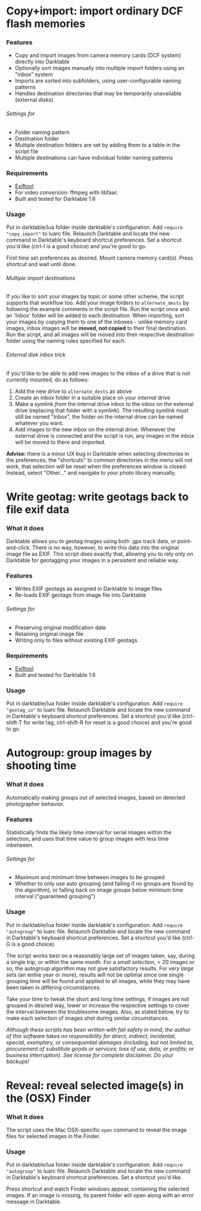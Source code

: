 Copy+import: import ordinary DCF flash memories
===============================================

### Features
* Copy and import images from camera memory cards (DCF system) directly into Darktable
* Optionally sort images manually into multiple import folders using an "inbox" system 
* Imports are sorted into subfolders, using user-configurable naming patterns
* Handles destination directories that may be temporarily unavailable (external disks)

###### Settings for
* Folder naming pattern
* Destination folder
* Multiple destination folders are set by adding them to a table in the script file
* Multiple destinations can have individual folder naming patterns

### Requirements
* [Exiftool](http://www.sno.phy.queensu.ca/~phil/exiftool/)
* For video _conversion:_ ffmpeg with libfaac
* Built and tested for Darktable 1.6

### Usage
Put in darktable/lua folder inside darktable's configuration. Add `require "copy_import"` to luarc file. Relaunch Darktable and locate the new command in Darktable's keyboard shortcut preferences. Set a shortcut you'd like (ctrl-I is a good choice) and you're good to go.

First time set preferences as desired. Mount camera memory card(s). Press shortcut and wait until done.

###### Multiple import destinations
If you like to sort your images by topic or some other scheme, the script supports that workflow too. Add your image folders to `alternate_dests` by following the example comments in the script file. Run the script once and an 'Inbox' folder will be added to each destination. When importing, sort your images by _copying_ them to one of the inboxes - unlike memory card images, inbox images will be __moved, not copied__ to their final destination. Run the script, and all images will be moved into their respective destination folder using the naming rules specified for each.

###### External disk inbox trick
If you'd like to be able to add new images to the inbox of a drive that is not currently mounted, do as follows:
1. Add the new drive to `alternate_dests` as above
1. Create an inbox folder in a suitable place on your _internal_ drive
1. Make a symlink _from_ the internal drive inbox _to_ the inbox on the external drive (replacing that folder with a symlink). The resulting symlink must still be named "Inbox", the folder on the internal drive can be named whatever you want.
1. Add images to the new inbox on the internal drive. Whenever the external drive is connected and the script is run, any images in the inbox will be moved to there and imported.

__Advise:__ there is a minor UX bug in Darktable when selecting directories in the preferences; the "shortcuts" to common directories in the menu will not work, that selection will be reset when the preferences window is closed. Instead, select "Other…" and navigate to your photo library manually.


Write geotag: write geotags back to file exif data
==================================================

### What it does
Darktable allows you to geotag images using both .gpx track data, or point-and-click. There is no way, however, to write this data into the original image file as EXIF. This script does exactly that, allowing you to rely only on Darktable for geotagging your images in a persistent and reliable way.

### Features
* Writes EXIF geotags as assigned in Darktable to image files
* Re-loads EXIF geotags from image file into Darktable

###### Settings for
* Preserving original modification date
* Retaining original image file
* Writing only to files without existing EXIF geotags

### Requirements
* [Exiftool](http://www.sno.phy.queensu.ca/~phil/exiftool/)
* Built and tested for Darktable 1.6

### Usage
Put in darktable/lua folder inside darktable's configuration. Add `require "geotag_io"` to luarc file. Relaunch Darktable and locate the new command in Darktable's keyboard shortcut preferences. Set a shortcut you'd like (ctrl-shift-T for write tag, ctrl-shift-R for reset is a good choice) and you're good to go.

Autogroup: group images by shooting time
========================================

### What it does
Automatically making groups out of selected images, based on detected photographer behavior.

### Features
Statistically finds the likely time interval for serial images within the selection, and uses that time value to group images with less time inbetween.

###### Settings for
* Maximum and minimum time between images to be grouped
* Whether to only use auto grouping (and failing if no groups are found by the algorithm), or falling back on image groups below minimum time interval ("guaranteed grouping")

### Usage
Put in darktable/lua folder inside darktable's configuration. Add `require "autogroup"` to luarc file. Relaunch Darktable and locate the new command in Darktable's keyboard shortcut preferences. Set a shortcut you'd like (ctrl-G is a good choice).

The script works best on a reasonably large set of images taken, say, during a single trip, or within the same month. For a _small selection_, < 20 images or so, the autogroup algorithm may not give satisfactory results. For _very large sets_ (an entire year or more), results will not be optimal since one single grouping time will be found and applied to all images, while they may have been taken in differing circumstances.

Take your time to tweak the short and long time settings, if images are not grouped in desired way, lower or increase the respective settings to cover the interval between the troublesome images. Also, as stated below, try to make each selection of images shot during similar circumstances.

_Although these scripts has been written with fail safety in mind, the author of this software takes no responsibility for direct, indirect, incidental, special, exemplary, or consequential damages (including, but not limited to, procurement of substitute goods or services; loss of use, data, or profits; or business interruption). See license for complete disclaimer. Do your backups!_

Reveal: reveal selected image(s) in the (OSX) Finder
====================================================
### What it does
The script uses the Mac OSX-specific `open` command to reveal the image files for selected images in the Finder.

### Usage
Put in darktable/lua folder inside darktable's configuration. Add `require "autogroup"` to luarc file. Relaunch Darktable and locate the new command in Darktable's keyboard shortcut preferences. Set a shortcut you'd like.

Press shortcut and watch Finder windows appear, containing the selected images. If an image is missing, its parent folder will open along with an error message in Darktable.
